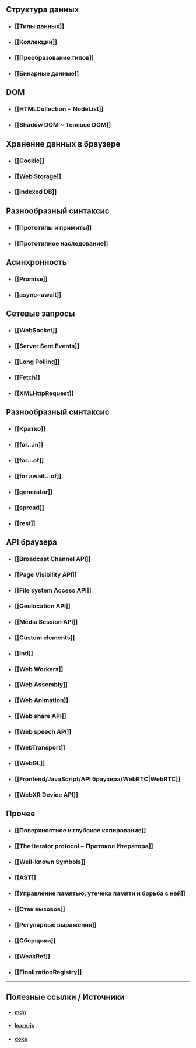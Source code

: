 ## Структура данных
- ### [[Типы данных]]
- ### [[Коллекции]]
- ### [[Преобразование типов]]
- ### [[Бинарные данные]]
## DOM
- ### [[HTMLCollection ~ NodeList]]
- ### [[Shadow DOM ~ Теневое DOM]]
## Хранение данных в браузере
- ### [[Сookie]]
- ### [[Web Storage]]
- ### [[Indexed DB]]
## Разнообразный синтаксис
- ### [[Прототипы и примиты]]
- ### [[Прототипное наследование]]
## Асинхронность
- ### [[Promise]]
- ### [[async~await]]
## Сетевые запросы
- ### [[WebSocket]]
- ### [[Server Sent Events]]
- ### [[Long Polling]]
- ### [[Fetch]]
- ### [[XMLHttpRequest]]
## Разнообразный синтаксис
- ### [[Кратко]]
- ### [[for...in]]
- ### [[for...of]]
- ### [[for await...of]]
- ### [[generator]]
- ### [[spread]]
- ### [[rest]]
## API браузера
- ### [[Broadcast Channel API]]
- ### [[Page Visibility API]]
- ### [[File system Access API]]
- ### [[Geolocation API]]
- ### [[Media Session API]]
- ### [[Custom elements]]
- ### [[Intl]]
- ### [[Web Workers]]
- ### [[Web Assembly]]
- ### [[Web Animation]]
- ### [[Web share API]]
- ### [[Web speech API]]
- ### [[WebTransport]]
- ### [[WebGL]]
- ### [[Frontend/JavaScript/API браузера/WebRTC|WebRTC]]
- ### [[WebXR Device API]]
## Прочее
- ### [[Поверхностное и глубокое копирование]]
- ### [[The Iterator protocol ~ Протокол Итератора]]
- ### [[Well-known Symbols]]
- ### [[AST]]
- ### [[Управление памятью, утечека памяти и борьба с ней]]
- ### [[Cтек вызовов]]
- ### [[Регулярные выражения]]
- ### [[Сборщики]]
- ### [[WeakRef]]
- ### [[FinalizationRegistry]]


---

## Полезные ссылки / Источники
- #### [mdn](https://developer.mozilla.org/ru/docs/Web/JavaScript)
- #### [learn-js](https://learn.javascript.ru)
- #### [doka](https://doka.guide/js/)

